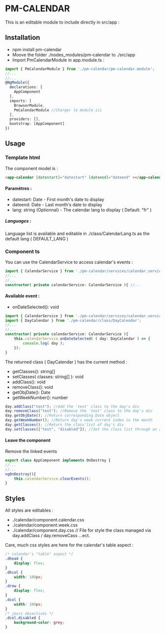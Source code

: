 
# PM-CALENDAR
This is an editable module to include directly in src/app : 

## Installation
- npm install pm-calendar
- Moove the folder ./nodes_modules/pm-calendar to ./src/app
- Import PmCalendarModule in app.module.ts : 
```typescript
import { PmCalendarModule } from './pm-calendar/pm-calendar.module';
//...
//...
@NgModule({
  declarations: [
    AppComponent
  ],
  imports: [
    BrowserModule,
    PmCalendarModule //Charger le module ici
  ],
  providers: [],
  bootstrap: [AppComponent]
})
```

## Usage

### Template html

The component model is : 
```html
<app-calendar [datestart]="datestart" [dateend]="dateend" ></app-calendar>
```
#### Paramètres : 
- datestart: Date - First month's date to display
- dateend: Date - Last month's date to display
- lang: string (Optionnal) - The calendar lang to display ( Default: "fr" )

##### Languages : 
Language list is available and editable in ./class/CalendarLang.ts as the default lang ( DEFAULT_LANG )

### Component ts
You can use the CalendarService to access calendar's events :
```typescript
import { CalendarService } from './pm-calendar/services/calendar.service';
//...
//...
constructor( private calendarService: CalendarService ){ //...
```
#### Available event : 

- onDateSelected(): void
```typescript
import { CalendarService } from './pm-calendar/services/calendar.service';
import { DayCalendar } from './pm-calendar/class/DayCalendar';
//...
//...
constructor( private calendarService: CalendarService ){
	this.calendarService.onDateSelected( ( day: DayCalendar ) => {
	    console.log( day );
	});
}
```
The returned class ( DayCalendar ) has the current method : 

- getClasses(): string[]
- setClasses( classes: string[] ): void
- addClass(): void
- removeClass(): void
- getObjDate(): Date
- getWeekNumber(): number
```typescript
day.addClass("test"); //Add the 'test' class to the day's div
day.removeClass("test"); //Remove the 'test' class to the day's div
day.getObjDate(); //Return corresponding Date object
day.getWeekNumber(); //Return day's week current index in the month
day.getClasses(); //Return the class'list of day's div
day.setClasses(["test", "disabled"]); //Set the class list through an array
```
#### Leave the component 
Remove the linked events 
```typescript
export class AppComponent implements OnDestroy {
//...
//...
ngOnDestroy(){
	this.calendarService.clearEvents();
}
```

## Styles

All styles are editables :

- ./calendar/component.calendar.css
- ./calendar/component.week.css
- ./calendar/component.day.css // File for style the class managed via day.addClass / day.removeCass ...ect.

Care, much css styles are here for the calendar's table aspect :
```css
/* calendar's "table" aspect */
.dhead {
    display: flex;
}
.dhcol {
    width: 100px;
}
.drow {
    display: flex;
}
.dcol {
    width: 100px;
}
/* jours désactivés */
.dcol.disabled {
    background-color: grey;
}
```